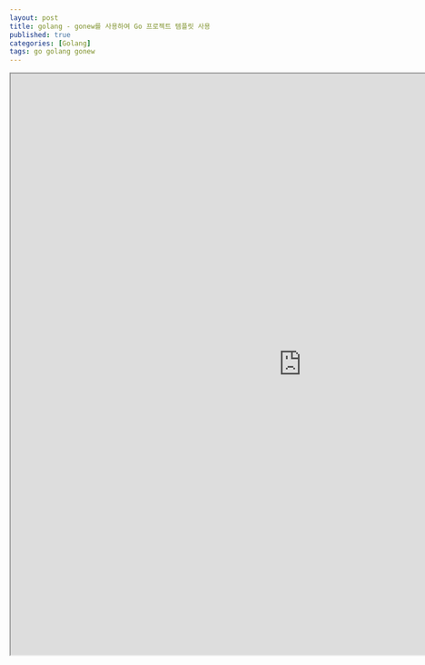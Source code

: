 ```yaml
---
layout: post
title: golang - gonew를 사용하여 Go 프로젝트 템플릿 사용
published: true
categories: [Golang]
tags: go golang gonew
---
```

<iframe width="1024" height="1024" src="https://docs.google.com/document/d/e/2PACX-1vSgzVucVFcsBvqV2P-j9ovrhpXgy8fVEUQgDirQDwFpqVUU8mQUe02RWk2CZ8FDhPBgJq5AbwtorVf1/pub?embedded=true"></iframe>    
  